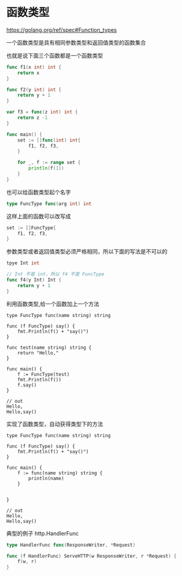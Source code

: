# 函数类型

https://golang.org/ref/spec#Function_types

一个函数类型是具有相同参数类型和返回值类型的函数集合

也就是说下面三个函数都是一个函数类型
```go
func f1(x int) int {
    return x
}

func f2(y int) int {
    return y + 1
}

var f3 = func(z int) int {
    return z -1
}

func main() {
	set := []func(int) int{
		f1, f2, f3,
	}

	for _, f := range set {
		println(f(1))
	}
}
```

也可以给函数类型起个名字
```go
type FuncType func(arg int) int
```

这样上面的函数可以改写成
```go
set := []FuncType{
	f1, f2, f3,
}
```

参数类型或者返回值类型必须严格相同，所以下面的写法是不可以的
```go
tpye Int int

// Int 不是 int，所以 f4 不是 FuncType
func f4(y Int) Int {
    return y + 1
}
```

利用函数类型,给一个函数加上一个方法
```golang
type FuncType func(name string) string

func (f FuncType) say() {
    fmt.Println(f() + "say()")
}

func test(name string) string {
    return "Hello," 
}

func main() {
	f := FuncType(test)
	fmt.Println(f())
	f.say()
}

// out
Hello,
Hello,say()
```

实现了函数类型，自动获得类型下的方法
```golang
type FuncType func(name string) string

func (f FuncType) say() {
    fmt.Println(f() + "say()")
}

func main() {
	f := func(name string) string {
	    println(name)
	}
	
	
}

// out
Hello,
Hello,say()
```


典型的例子 http.HandlerFunc
```go
type HandlerFunc func(ResponseWriter, *Request)

func (f HandlerFunc) ServeHTTP(w ResponseWriter, r *Request) {
	f(w, r)
}
```